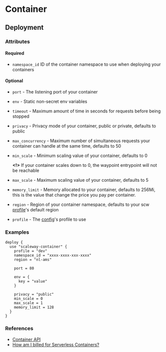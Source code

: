 # Container

## Deployment

### Attributes

#### Required

- `namespace_id` ID of the container namespace to use when deploying your containers

#### Optional

- `port` - The listening port of your container
- `env` - Static non-secret env variables
- `timeout` - Maximum amount of time in seconds for requests before being stopped
- `privacy` - Privacy mode of your container, public or private, defaults to public
- `max_concurrency` - Maximum number of simultaneous requests your container can handle at the same time, defaults to 50
- `min_scale` - Minimum scaling value of your container, defaults to 0
    
    __<!>__ If your container scales down to 0, the waypoint entrypoint will not be reachable

- `max_scale` - Maximum scaling value of your container, defaults to 5
- `memory_limit` - Memory allocated to your container, defaults to 256Mi, this is the value that change the price you pay per container.
- `region` - Region of your container namespace, defaults to your scw [profile](scw-config.md)'s default region
- `profile` - The [config](scw-config.md)'s profile to use

### Examples

```hcl
deploy {
  use "scaleway-container" {
    profile = "dev"
    namespace_id = "xxxx-xxxx-xxx-xxxx"
    region = "nl-ams"

    port = 80
    
    env = {
      key = "value"
    }
    
    privacy = "public"
    min_scale = 0
    max_scale = 1
    memory_limit = 128
  }
}
```

### References

- [Container API](https://developers.scaleway.com/en/products/containers/api/#introduction)
- [How am I billed for Serverless Containers?](https://www.scaleway.com/en/docs/faq/serverless-containers/#how-am-i-billed-for-serverless-containers)
